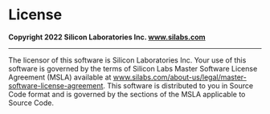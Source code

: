 # License
<b>Copyright 2022 Silicon Laboratories Inc. www.silabs.com</b>
*****************************************************************************

The licensor of this software is Silicon Laboratories Inc. Your use of this
software is governed by the terms of Silicon Labs Master Software License
Agreement (MSLA) available at
www.silabs.com/about-us/legal/master-software-license-agreement. This
software is distributed to you in Source Code format and is governed by the
sections of the MSLA applicable to Source Code.

